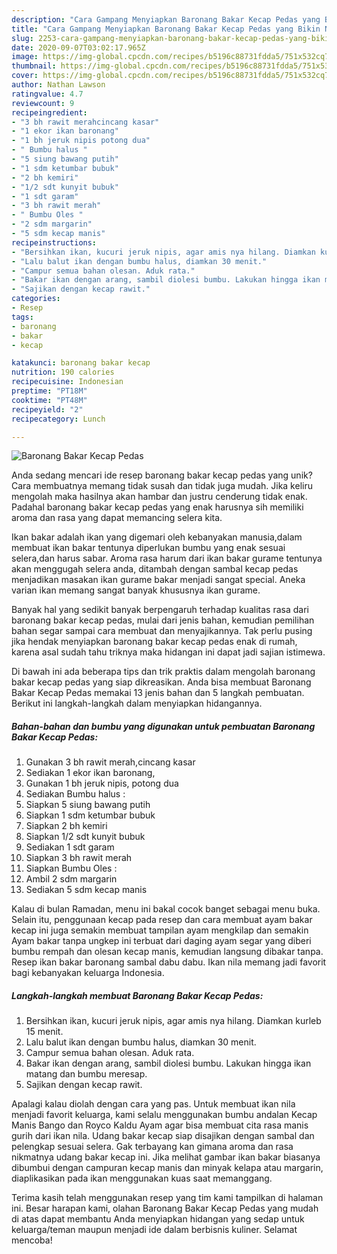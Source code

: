 ```yaml
---
description: "Cara Gampang Menyiapkan Baronang Bakar Kecap Pedas yang Bikin Ngiler"
title: "Cara Gampang Menyiapkan Baronang Bakar Kecap Pedas yang Bikin Ngiler"
slug: 2253-cara-gampang-menyiapkan-baronang-bakar-kecap-pedas-yang-bikin-ngiler
date: 2020-09-07T03:02:17.965Z
image: https://img-global.cpcdn.com/recipes/b5196c88731fdda5/751x532cq70/baronang-bakar-kecap-pedas-foto-resep-utama.jpg
thumbnail: https://img-global.cpcdn.com/recipes/b5196c88731fdda5/751x532cq70/baronang-bakar-kecap-pedas-foto-resep-utama.jpg
cover: https://img-global.cpcdn.com/recipes/b5196c88731fdda5/751x532cq70/baronang-bakar-kecap-pedas-foto-resep-utama.jpg
author: Nathan Lawson
ratingvalue: 4.7
reviewcount: 9
recipeingredient:
- "3 bh rawit merahcincang kasar"
- "1 ekor ikan baronang"
- "1 bh jeruk nipis potong dua"
- " Bumbu halus "
- "5 siung bawang putih"
- "1 sdm ketumbar bubuk"
- "2 bh kemiri"
- "1/2 sdt kunyit bubuk"
- "1 sdt garam"
- "3 bh rawit merah"
- " Bumbu Oles "
- "2 sdm margarin"
- "5 sdm kecap manis"
recipeinstructions:
- "Bersihkan ikan, kucuri jeruk nipis, agar amis nya hilang. Diamkan kurleb 15 menit."
- "Lalu balut ikan dengan bumbu halus, diamkan 30 menit."
- "Campur semua bahan olesan. Aduk rata."
- "Bakar ikan dengan arang, sambil diolesi bumbu. Lakukan hingga ikan matang dan bumbu meresap."
- "Sajikan dengan kecap rawit."
categories:
- Resep
tags:
- baronang
- bakar
- kecap

katakunci: baronang bakar kecap 
nutrition: 190 calories
recipecuisine: Indonesian
preptime: "PT18M"
cooktime: "PT48M"
recipeyield: "2"
recipecategory: Lunch

---
```



![Baronang Bakar Kecap Pedas](https://img-global.cpcdn.com/recipes/b5196c88731fdda5/751x532cq70/baronang-bakar-kecap-pedas-foto-resep-utama.jpg)

Anda sedang mencari ide resep baronang bakar kecap pedas yang unik? Cara membuatnya memang tidak susah dan tidak juga mudah. Jika keliru mengolah maka hasilnya akan hambar dan justru cenderung tidak enak. Padahal baronang bakar kecap pedas yang enak harusnya sih memiliki aroma dan rasa yang dapat memancing selera kita.

Ikan bakar adalah ikan yang digemari oleh kebanyakan manusia,dalam membuat ikan bakar tentunya diperlukan bumbu yang enak sesuai selera,dan harus sabar. Aroma rasa harum dari ikan bakar gurame tentunya akan menggugah selera anda, ditambah dengan sambal kecap pedas menjadikan masakan ikan gurame bakar menjadi sangat special. Aneka varian ikan memang sangat banyak khususnya ikan gurame.

Banyak hal yang sedikit banyak berpengaruh terhadap kualitas rasa dari baronang bakar kecap pedas, mulai dari jenis bahan, kemudian pemilihan bahan segar sampai cara membuat dan menyajikannya. Tak perlu pusing jika hendak menyiapkan baronang bakar kecap pedas enak di rumah, karena asal sudah tahu triknya maka hidangan ini dapat jadi sajian istimewa.


Di bawah ini ada beberapa tips dan trik praktis dalam mengolah baronang bakar kecap pedas yang siap dikreasikan. Anda bisa membuat Baronang Bakar Kecap Pedas memakai 13 jenis bahan dan 5 langkah pembuatan. Berikut ini langkah-langkah dalam menyiapkan hidangannya.

<!--inarticleads1-->

##### Bahan-bahan dan bumbu yang digunakan untuk pembuatan Baronang Bakar Kecap Pedas:

1. Gunakan 3 bh rawit merah,cincang kasar
1. Sediakan 1 ekor ikan baronang,
1. Gunakan 1 bh jeruk nipis, potong dua
1. Sediakan  Bumbu halus :
1. Siapkan 5 siung bawang putih
1. Siapkan 1 sdm ketumbar bubuk
1. Siapkan 2 bh kemiri
1. Siapkan 1/2 sdt kunyit bubuk
1. Sediakan 1 sdt garam
1. Siapkan 3 bh rawit merah
1. Siapkan  Bumbu Oles :
1. Ambil 2 sdm margarin
1. Sediakan 5 sdm kecap manis


Kalau di bulan Ramadan, menu ini bakal cocok banget sebagai menu buka. Selain itu, penggunaan kecap pada resep dan cara membuat ayam bakar kecap ini juga semakin membuat tampilan ayam mengkilap dan semakin Ayam bakar tanpa ungkep ini terbuat dari daging ayam segar yang diberi bumbu rempah dan olesan kecap manis, kemudian langsung dibakar tanpa. Resep ikan bakar baronang sambal dabu dabu. Ikan nila memang jadi favorit bagi kebanyakan keluarga Indonesia. 

<!--inarticleads2-->

##### Langkah-langkah membuat Baronang Bakar Kecap Pedas:

1. Bersihkan ikan, kucuri jeruk nipis, agar amis nya hilang. Diamkan kurleb 15 menit.
1. Lalu balut ikan dengan bumbu halus, diamkan 30 menit.
1. Campur semua bahan olesan. Aduk rata.
1. Bakar ikan dengan arang, sambil diolesi bumbu. Lakukan hingga ikan matang dan bumbu meresap.
1. Sajikan dengan kecap rawit.


Apalagi kalau diolah dengan cara yang pas. Untuk membuat ikan nila menjadi favorit keluarga, kami selalu menggunakan bumbu andalan Kecap Manis Bango dan Royco Kaldu Ayam agar bisa membuat cita rasa manis gurih dari ikan nila. Udang bakar kecap siap disajikan dengan sambal dan pelengkap sesuai selera. Gak terbayang kan gimana aroma dan rasa nikmatnya udang bakar kecap ini. Jika melihat gambar ikan bakar biasanya dibumbui dengan campuran kecap manis dan minyak kelapa atau margarin, diaplikasikan pada ikan menggunakan kuas saat memanggang. 

Terima kasih telah menggunakan resep yang tim kami tampilkan di halaman ini. Besar harapan kami, olahan Baronang Bakar Kecap Pedas yang mudah di atas dapat membantu Anda menyiapkan hidangan yang sedap untuk keluarga/teman maupun menjadi ide dalam berbisnis kuliner. Selamat mencoba!
